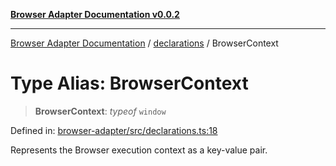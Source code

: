 [**Browser Adapter Documentation v0.0.2**](../../README.md)

***

[Browser Adapter Documentation](../../modules.md) / [declarations](../README.md) / BrowserContext

# Type Alias: BrowserContext

> **BrowserContext**: *typeof* `window`

Defined in: [browser-adapter/src/declarations.ts:18](https://github.com/stonemjs/browser-adapter/blob/c3427cc529e8929bb73bcc39b402c0bfd995379e/src/declarations.ts#L18)

Represents the Browser execution context as a key-value pair.
